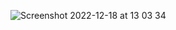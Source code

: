 

![Screenshot 2022-12-18 at 13 03 34](https://user-images.githubusercontent.com/91434033/208297338-446d72a8-4c08-41d5-bb0b-eeb4d6ae5f52.png)
